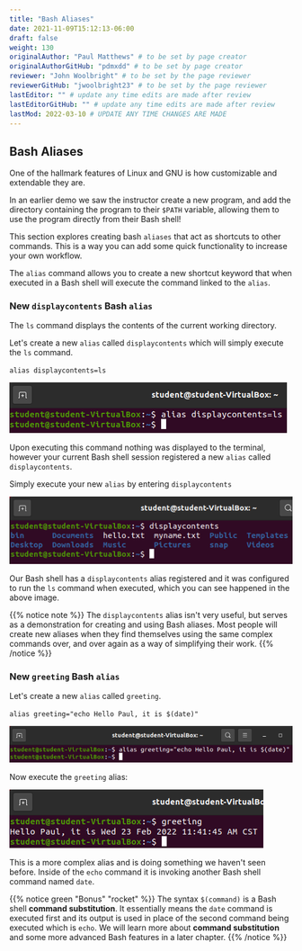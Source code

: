 ```yaml
---
title: "Bash Aliases"
date: 2021-11-09T15:12:13-06:00
draft: false
weight: 130
originalAuthor: "Paul Matthews" # to be set by page creator
originalAuthorGitHub: "pdmxdd" # to be set by page creator
reviewer: "John Woolbright" # to be set by the page reviewer
reviewerGitHub: "jwoolbright23" # to be set by the page reviewer
lastEditor: "" # update any time edits are made after review
lastEditorGitHub: "" # update any time edits are made after review
lastMod: 2022-03-10 # UPDATE ANY TIME CHANGES ARE MADE
---
```


## Bash Aliases

One of the hallmark features of Linux and GNU is how customizable and extendable they are.

In an earlier demo we saw the instructor create a new program, and add the directory containing the program to their `$PATH` variable, allowing them to use the program directly from their Bash shell!

This section explores creating bash `aliases` that act as shortcuts to other commands. This is a way you can add some quick functionality to increase your own workflow.

The `alias` command allows you to create a new shortcut keyword that when executed in a Bash shell will execute the command linked to the `alias`.

### New `displaycontents` Bash `alias`

The `ls` command displays the contents of the current working directory.

Let's create a new `alias` called `displaycontents` which will simply execute the `ls` command.

`alias displaycontents=ls`

![alias displaycontents=ls](pictures/alias-displaycontents.png?classes=border)

Upon executing this command nothing was displayed to the terminal, however your current Bash shell session registered a new `alias` called `displaycontents`.

Simply execute your new `alias` by entering `displaycontents`

![displaycontents](pictures/displaycontents.png?classes=border)

Our Bash shell has a `displaycontents` alias registered and it was configured to run the `ls` command when executed, which you can see happened in the above image.

{{% notice note %}}
The `displaycontents` alias isn't very useful, but serves as a demonstration for creating and using Bash aliases. Most people will create new aliases when they find themselves using the same complex commands over, and over again as a way of simplifying their work.
{{% /notice %}}

### New `greeting` Bash `alias`

Let's create a new `alias` called `greeting`.

`alias greeting="echo Hello Paul, it is $(date)"`

![alias greeting="echo Hello Paul, it is $(date)"](pictures/new-greeting-alias.png?classes=border)

Now execute the `greeting` alias:

![greeting](pictures/executing-greeting-alias.png?classes=border)

This is a more complex alias and is doing something we haven't seen before. Inside of the `echo` command it is invoking another Bash shell command named `date`. 

{{% notice green "Bonus" "rocket" %}}
The syntax `$(command)` is a Bash shell **command substitution**. It essentially means the `date` command is executed first and its output is used in place of the second command being executed which is `echo`. We will learn more about **command substitution** and some more advanced Bash features in a later chapter.
{{% /notice %}}